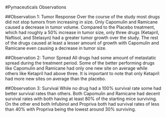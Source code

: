#Pymaceuticals Observations

##Observation 1: Tumor Response
Over the course of the study most drugs did not stop tumors from increasing in size.  Only Capomulin and Ramicane caused a decrease in tumor volume.  Compared to the Placebo treatment, which had roughly a 50% increase in tumor size, only three drugs (Ketapril, Naftisol, and Stelasyn) had a greater tumor growth over the study.  The rest of the drugs caused at least a lesser amount of growth with Capomulin and Ramicane even causing a decrease in tumor size.

##Observation 2: Tumor Spread
All drugs had some amount of metastatic spread during the treatment period.  Some of the better performing drugs like Capomulin and Ramicane had only one new site on average while others like Ketapril had above three.  It is important to note that only Ketapril had more new sites on average than the placebo.

##Observation 3: Survival
While no drug had a 100% survival rate some had better survival rates than others.  Both Capomulin and Ramicane had decent survival rates with both having at least 80% of the starting mice surviving.  On the other end both Infubinol and Propriva both had survival rates of less than 40% with Propriva being the lowest around 30% surviving. 
